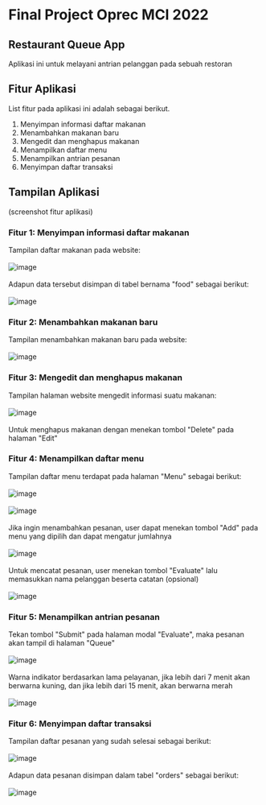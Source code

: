 # Final Project Oprec MCI 2022
  
## Restaurant Queue App
Aplikasi ini untuk melayani antrian pelanggan pada sebuah restoran

## Fitur Aplikasi
List fitur pada aplikasi ini adalah sebagai berikut.
1. Menyimpan informasi daftar makanan
2. Menambahkan makanan baru
3. Mengedit dan menghapus makanan
4. Menampilkan daftar menu
5. Menampilkan antrian pesanan
6. Menyimpan daftar transaksi

## Tampilan Aplikasi
(screenshot fitur aplikasi)
### Fitur 1: Menyimpan informasi daftar makanan
Tampilan daftar makanan pada website:
<br />
<br />
![image](https://user-images.githubusercontent.com/87472849/176472978-0f4b1598-fd65-433e-9699-f0cd1ff01790.png)
<br />
<br />
Adapun data tersebut disimpan di tabel bernama "food" sebagai berikut:
<br />
<br />
![image](https://user-images.githubusercontent.com/87472849/176473237-8fbc45d6-6ee3-4bbd-9f4a-4db55ee3b2e0.png)

### Fitur 2: Menambahkan makanan baru
Tampilan menambahkan makanan baru pada website:
<br />
<br />
![image](https://user-images.githubusercontent.com/87472849/176473521-441c56a6-68d7-434f-aa4c-ce13ffe03b4f.png)

### Fitur 3: Mengedit dan menghapus makanan
Tampilan halaman website mengedit informasi suatu makanan:
<br />
<br />
![image](https://user-images.githubusercontent.com/87472849/176473742-2964b468-0a9f-494d-8b14-8aa7be3a86ee.png)
<br />
<br />
Untuk menghapus makanan dengan menekan tombol "Delete" pada halaman "Edit"

### Fitur 4: Menampilkan daftar menu
Tampilan daftar menu terdapat pada halaman "Menu" sebagai berikut:
<br />
<br />
![image](https://user-images.githubusercontent.com/87472849/176474180-a08ac2fe-934c-43cc-b56e-3b9ccf4892df.png)
<br />
<br />
![image](https://user-images.githubusercontent.com/87472849/176474211-ab91c024-a310-4093-8a09-165ade05121b.png)
<br />
<br />
Jika ingin menambahkan pesanan, user dapat menekan tombol "Add" pada menu yang dipilih dan dapat mengatur jumlahnya
<br />
<br />
![image](https://user-images.githubusercontent.com/87472849/176474507-a6e4205e-f754-4674-aeac-c109cc4d62de.png)
<br />
<br />
Untuk mencatat pesanan, user menekan tombol "Evaluate" lalu memasukkan nama pelanggan beserta catatan (opsional)
<br />
<br />
![image](https://user-images.githubusercontent.com/87472849/176483020-2d1304c6-4e9f-4bc5-8410-f7c8945e2a31.png)

### Fitur 5: Menampilkan antrian pesanan
Tekan tombol "Submit" pada halaman modal "Evaluate", maka pesanan akan tampil di halaman "Queue"
<br />
<br />
![image](https://user-images.githubusercontent.com/87472849/176475102-41b01b48-1324-4735-8deb-ae760854641d.png)
<br />
<br />
Warna indikator berdasarkan lama pelayanan, jika lebih dari 7 menit akan berwarna kuning, dan jika lebih dari 15 menit, akan berwarna merah
<br />
<br />
![image](https://user-images.githubusercontent.com/87472849/176478629-0bd3c35d-093e-4a92-8a8c-26977c38463d.png)

### Fitur 6: Menyimpan daftar transaksi
Tampilan daftar pesanan yang sudah selesai sebagai berikut:
<br />
<br />
![image](https://user-images.githubusercontent.com/87472849/176478743-457ed552-3a1f-4ef6-80b6-dc05ccfe87c3.png)
<br />
<br />
Adapun data pesanan disimpan dalam tabel "orders" sebagai berikut:
<br />
<br />
![image](https://user-images.githubusercontent.com/87472849/176479036-84c34287-b0b5-427b-ad57-ed66eb991384.png)

